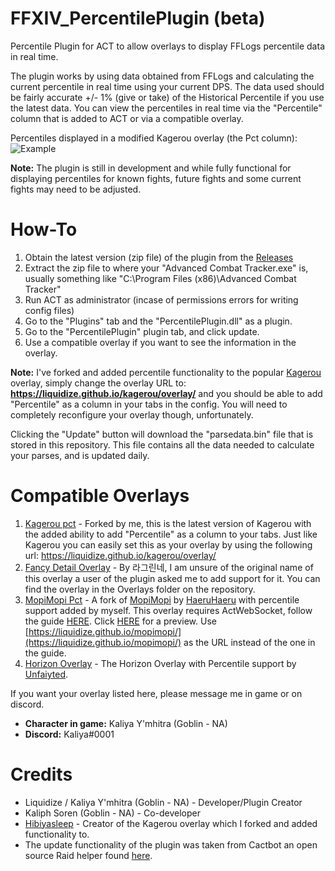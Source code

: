 # FFXIV_PercentilePlugin (beta)
Percentile Plugin for ACT to allow overlays to display FFLogs percentile data in real time.

The plugin works by using data obtained from FFLogs and calculating the current percentile in real time using your current DPS. The data used should be fairly accurate +/- 1% (give or take) of the Historical Percentile if you use the latest data. You can view the percentiles in real time via the "Percentile" column that is added to ACT or via a compatible overlay.

Percentiles displayed in a modified Kagerou overlay (the Pct column):
![Example](https://i.imgur.com/lrgGFzG.png)

**Note:** The plugin is still in development and while fully functional for displaying percentiles for known fights, future fights and some current fights may need to be adjusted.

# How-To

1. Obtain the latest version (zip file) of the plugin from the [Releases](https://github.com/Liquidize/FFXIV_PercentilePlugin/releases)
2. Extract the zip file to where your "Advanced Combat Tracker.exe" is, usually something like "C:\Program Files (x86)\Advanced Combat Tracker"
3. Run ACT as administrator (incase of permissions errors for writing config files)
4. Go to the "Plugins" tab and the "PercentilePlugin.dll" as a plugin.
5. Go to the "PercentilePlugin" plugin tab, and click update.
6. Use a compatible overlay if you want to see the information in the overlay.

**Note:** I've forked and added percentile functionality to the popular [Kagerou](https://github.com/hibiyasleep/kagerou) overlay, simply change the overlay URL to: **https://liquidize.github.io/kagerou/overlay/** and you should be able to add "Percentile" as a column in your tabs in the config. You will need to completely reconfigure your overlay though, unfortunately.

Clicking the "Update" button will download the "parsedata.bin" file that is stored in this repository. This file contains all the data needed to calculate your parses, and is updated daily.

# Compatible Overlays

1. [Kagerou pct](https://github.com/Liquidize/kagerou) - Forked by me, this is the latest version of Kagerou with the added ability to add "Percentile" as a column to your tabs. Just like Kagerou you can easily set this as your overlay by using the following url: https://liquidize.github.io/kagerou/overlay/
2. [Fancy Detail Overlay](https://i.imgur.com/HGSZoQ6.png) - By 라그린네, I am unsure of the original name of this overlay a user of the plugin asked me to add support for it. You can find the overlay in the Overlays folder on the repository.
3. [MopiMopi Pct](https://github.com/Liquidize/mopimopi) - A fork of [MopiMopi](https://github.com/HAERUHAERU/mopimopi) by [HaeruHaeru](https://github.com/HAERUHAERU/) with percentile support added by myself. This overlay requires ActWebSocket, follow the guide [HERE](https://docs.google.com/presentation/d/1U7-Vgv6UA2_EFdvw3m8BI-5-9T91WeKTflDuR7rEx-U/edit). Click [HERE](https://i.imgur.com/bPvNkIQ.png) for a preview. Use [https://liquidize.github.io/mopimopi/](https://liquidize.github.io/mopimopi/) as the URL instead of the one in the guide.
4. [Horizon Overlay](https://github.com/unfaiyted/horizoverlay) - The Horizon Overlay with Percentile support by [Unfaiyted](https://github.com/unfaiyted/).

If you want your overlay listed here, please message me in game or on discord.

* **Character in game:** Kaliya Y'mhitra (Goblin - NA)
* **Discord:** Kaliya#0001

# Credits

* Liquidize / Kaliya Y'mhitra (Goblin - NA) - Developer/Plugin Creator
* Kaliph Soren (Goblin - NA) - Co-developer
* [Hibiyasleep](https://github.com/hibiyasleep) - Creator of the Kagerou overlay which I forked and added functionality to.
* The update functionality of the plugin was taken from Cactbot an open source Raid helper found [here](https://github.com/quisquous/cactbot).
